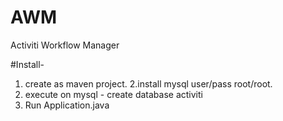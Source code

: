 # AWM

Activiti Workflow Manager

#Install-
1. create as maven project. 
2.install mysql user/pass root/root. 
3. execute on mysql - create database activiti
4. Run Application.java



